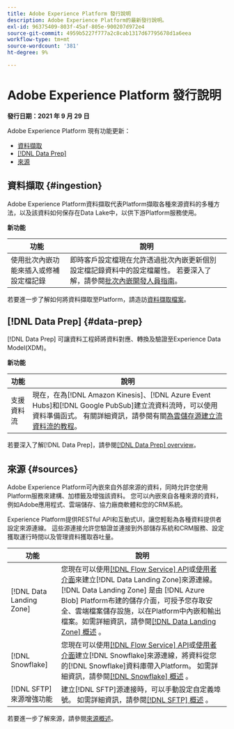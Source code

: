 ```yaml
---
title: Adobe Experience Platform 發行說明
description: Adobe Experience Platform的最新發行說明。
exl-id: 96375409-803f-45af-805e-900207d972e4
source-git-commit: 4959b5227f777a2c8cab1317d67795678d1a6eea
workflow-type: tm+mt
source-wordcount: '381'
ht-degree: 9%

---
```


# Adobe Experience Platform 發行說明

**發行日期：2021 年 9 月 29 日**

Adobe Experience Platform 現有功能更新：

- [資料擷取](#ingestion)
- [[!DNL Data Prep]](#data-prep)
- [來源](#sources)

## 資料擷取 {#ingestion}

Adobe Experience Platform資料擷取代表Platform擷取各種來源資料的多種方法，以及該資料如何保存在Data Lake中，以供下游Platform服務使用。

**新功能**

| 功能 | 說明 |
|------- | -----------|
| 使用批次內嵌功能來插入或修補設定檔記錄 | 即時客戶設定檔現在允許透過批次內嵌更新個別設定檔記錄資料中的設定檔屬性。 若要深入了解，請參閱[批次內嵌開發人員指南](../../ingestion/batch-ingestion/api-overview.md)。 |

若要進一步了解如何將資料擷取至Platform，請造訪[資料擷取檔案](../../ingestion/home.md)。

## [!DNL Data Prep] {#data-prep}

[!DNL Data Prep] 可讓資料工程師將資料對應、轉換及驗證至Experience Data Model(XDM)。

**新功能**

| 功能 | 說明 |
| --- | --- |
| 支援資料流 | 現在，在為[!DNL Amazon Kinesis]、[!DNL Azure Event Hubs]和[!DNL Google PubSub]建立流資料流時，可以使用資料準備函式。 有關詳細資訊，請參閱有關[為雲儲存源建立流資料流的教程](../../sources/tutorials/ui/dataflow/streaming/cloud-storage-streaming.md)。 |

若要深入了解[!DNL Data Prep]，請參閱[[!DNL Data Prep] overview](../../data-prep/home.md)。

## 來源 {#sources}

Adobe Experience Platform可內嵌來自外部來源的資料，同時允許您使用Platform服務來建構、加標籤及增強該資料。 您可以內嵌來自各種來源的資料，例如Adobe應用程式、雲端儲存、協力廠商軟體和您的CRM系統。

Experience Platform提供RESTful API和互動式UI，讓您輕鬆為各種資料提供者設定來源連線。 這些源連接允許您驗證並連接到外部儲存系統和CRM服務、設定獲取運行時間以及管理資料獲取吞吐量。

| 功能 | 說明 |
| --- | --- |
| [!DNL Data Landing Zone] | 您現在可以使用[[!DNL Flow Service] API](../../sources/tutorials/api/create/cloud-storage/data-landing-zone.md)或[使用者介面](../../sources/tutorials/ui/create/cloud-storage/data-landing-zone.md)來建立[!DNL Data Landing Zone]來源連線。 [!DNL Data Landing Zone] 是由 [!DNL Azure Blob] Platform布建的儲存介面，可授予您存取安全、雲端檔案儲存設施，以在Platform中內嵌和輸出檔案。如需詳細資訊，請參閱[[!DNL Data Landing Zone] 概述](../../sources/connectors/cloud-storage/data-landing-zone.md) 。 |
| [!DNL Snowflake] | 您現在可以使用[[!DNL Flow Service] API](../../sources/tutorials/api/create/databases/snowflake.md)或[使用者介面](../../sources/tutorials/ui/create/databases/snowflake.md)建立[!DNL Snowflake]來源連線，將資料從您的[!DNL Snowflake]資料庫帶入Platform。 如需詳細資訊，請參閱[[!DNL Snowflake] 概述](../../sources/connectors/databases/snowflake.md) 。 |
| [!DNL SFTP] 來源增強功能 | 建立[!DNL SFTP]源連接時，可以手動設定自定義埠號。 如需詳細資訊，請參閱[[!DNL SFTP] 概述](../../sources/connectors/cloud-storage/sftp.md) 。 |

若要進一步了解來源，請參閱[來源概述](../../sources/home.md)。
